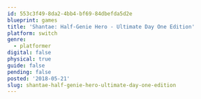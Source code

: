 ```yaml
---
id: 553c3f49-8da2-4bb4-bf69-84dbefda5d2e
blueprint: games
title: 'Shantae: Half-Genie Hero - Ultimate Day One Edition'
platform: switch
genre:
  - platformer
digital: false
physical: true
guide: false
pending: false
posted: '2018-05-21'
slug: shantae-half-genie-hero-ultimate-day-one-edition
---
```

